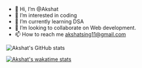 - 👋 Hi, I’m @Akshat
- 👀 I’m interested in coding
- 🌱 I’m currently learning DSA
- 💞️ I’m looking to collaborate on Web development.
- 📫 How to reach me akshatsing11@gmail.com


![Akshat's GitHub stats](https://github-readme-stats.vercel.app/api?username=abhi-yo&show_icons=true&theme=dark)

[![Akshat's wakatime stats](https://github-readme-stats.vercel.app/api/wakatime?username=abhiyo)](https://github.com/abhi-yo/github-readme-stats)
<!---
abhi-yo/abhi-yo is a ✨ special ✨ repository because its `README.md` (this file) appears on your GitHub profile.
You can click the Preview link to take a look at your changes.
--->
